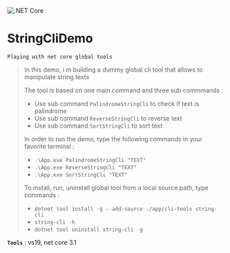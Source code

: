 ![.NET Core](https://github.com/aimenux/StringCliDemo/workflows/.NET%20Core/badge.svg)
# StringCliDemo
```
Playing with net core global tools
```
> In this demo, i m building a dummy global cli tool that allows to manipulate string texts
>
> The tool is based on one main command and three sub commmands :
> - Use sub command `PalindromeStringCli` to check if text is palindrome
> - Use sub command `ReverseStringCli` to reverse text
> - Use sub command `SortStringCli` to sort text
>
> In order to run the demo, type the following commands in your favorite terminal : 
> - `.\App.exe PalindromeStringCli "TEXT"`
> - `.\App.exe ReverseStringCli "TEXT"`
> - `.\App.exe SortStringCli "TEXT"`
>
> To install, run, uninstall global tool from a local source path, type commands :
> - `dotnet tool install -g --add-source ./app/cli-tools string-cli`
> - `string-cli -h`
> - `dotnet tool uninstall string-cli -g`

**`Tools`** : vs19, net core 3.1